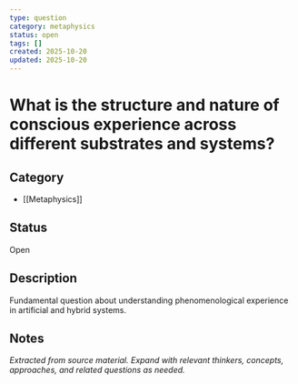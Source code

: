 ```yaml
---
type: question
category: metaphysics
status: open
tags: []
created: 2025-10-20
updated: 2025-10-20
---
```


# What is the structure and nature of conscious experience across different substrates and systems?

## Category

- [[Metaphysics]]

## Status

Open

## Description

Fundamental question about understanding phenomenological experience in artificial and hybrid systems.

## Notes

*Extracted from source material. Expand with relevant thinkers, concepts, approaches, and related questions as needed.*
